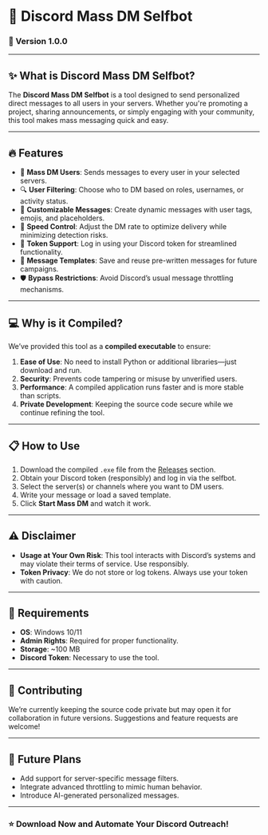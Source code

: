 # 🤖 Discord Mass DM Selfbot  

### 🚀 Version 1.0.0  

---

## ✨ **What is Discord Mass DM Selfbot?**  
The **Discord Mass DM Selfbot** is a tool designed to send personalized direct messages to all users in your servers. Whether you're promoting a project, sharing announcements, or simply engaging with your community, this tool makes mass messaging quick and easy.  

---

## 🔥 **Features**  
- 💌 **Mass DM Users**: Sends messages to every user in your selected servers.  
- 🔍 **User Filtering**: Choose who to DM based on roles, usernames, or activity status.  
- 📜 **Customizable Messages**: Create dynamic messages with user tags, emojis, and placeholders.  
- 🚀 **Speed Control**: Adjust the DM rate to optimize delivery while minimizing detection risks.  
- 🔐 **Token Support**: Log in using your Discord token for streamlined functionality.  
- 📂 **Message Templates**: Save and reuse pre-written messages for future campaigns.  
- 🛡️ **Bypass Restrictions**: Avoid Discord’s usual message throttling mechanisms.  

---

## 💻 **Why is it Compiled?**  
We’ve provided this tool as a **compiled executable** to ensure:  
1. **Ease of Use**: No need to install Python or additional libraries—just download and run.  
2. **Security**: Prevents code tampering or misuse by unverified users.  
3. **Performance**: A compiled application runs faster and is more stable than scripts.  
4. **Private Development**: Keeping the source code secure while we continue refining the tool.  

---

## 📋 **How to Use**  
1. Download the compiled `.exe` file from the [Releases](#) section.  
2. Obtain your Discord token (responsibly) and log in via the selfbot.  
3. Select the server(s) or channels where you want to DM users.  
4. Write your message or load a saved template.  
5. Click **Start Mass DM** and watch it work.  

---

## ⚠️ **Disclaimer**  
- **Usage at Your Own Risk**: This tool interacts with Discord’s systems and may violate their terms of service. Use responsibly.  
- **Token Privacy**: We do not store or log tokens. Always use your token with caution.  

---

## 🔧 **Requirements**  
- **OS**: Windows 10/11  
- **Admin Rights**: Required for proper functionality.  
- **Storage**: ~100 MB  
- **Discord Token**: Necessary to use the tool.  

---

## 🤝 **Contributing**  
We’re currently keeping the source code private but may open it for collaboration in future versions. Suggestions and feature requests are welcome!  

---

## 🚀 **Future Plans**  
- Add support for server-specific message filters.  
- Integrate advanced throttling to mimic human behavior.  
- Introduce AI-generated personalized messages.  

---

### ⭐ **Download Now and Automate Your Discord Outreach!**  
